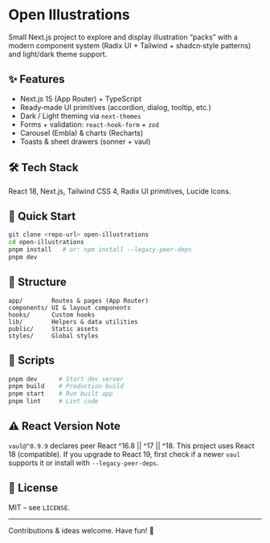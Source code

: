 # Open Illustrations

Small Next.js project to explore and display illustration “packs” with a modern component system (Radix UI + Tailwind + shadcn‑style patterns) and light/dark theme support.

## ✨ Features
- Next.js 15 (App Router) + TypeScript
- Ready‑made UI primitives (accordion, dialog, tooltip, etc.)
- Dark / Light theming via `next-themes`
- Forms + validation: `react-hook-form` + `zod`
- Carousel (Embla) & charts (Recharts)
- Toasts & sheet drawers (sonner + vaul)

## 🛠️ Tech Stack
React 18, Next.js, Tailwind CSS 4, Radix UI primitives, Lucide Icons.

## 🚀 Quick Start
```bash
git clone <repo-url> open-illustrations
cd open-illustrations
pnpm install   # or: npm install --legacy-peer-deps
pnpm dev
```

## 📂 Structure
```
app/        Routes & pages (App Router)
components/ UI & layout components
hooks/      Custom hooks
lib/        Helpers & data utilities
public/     Static assets
styles/     Global styles
```

## 📜 Scripts
```bash
pnpm dev      # Start dev server
pnpm build    # Production build
pnpm start    # Run built app
pnpm lint     # Lint code
```

## ⚠️ React Version Note
`vaul@^0.9.9` declares peer React ^16.8 || ^17 || ^18. This project uses React 18 (compatible). If you upgrade to React 19, first check if a newer `vaul` supports it or install with `--legacy-peer-deps`.

## 📄 License
MIT – see `LICENSE`.

---
Contributions & ideas welcome. Have fun! 🧩